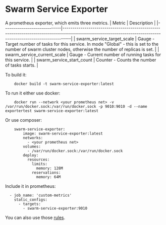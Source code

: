 # Swarm Service Exporter
A prometheus exporter, which emits three metrics.
| Metric                      | Description                                                                                                                                                    |
|-----------------------------|----------------------------------------------------------------------------------------------------------------------------------------------------------------|
| swarm_service_target_scale  | Gauge - Target number of tasks for this service. In mode "Global" - this is set to the number of swarm cluster nodes, otherwise the number of replicas is set. |
| swarm_service_current_scale | Gauge - Current number of running tasks for this service.                                                                                                      |
| swarm_service_start_count   | Counter - Counts the number of tasks starts.                                                                                                                   |

To build it:
```
    docker build -t swarm-service-exporter:latest
```

To run it either use docker:

```
    docker run --network <your prometheus net> -v /var/run/docker.sock:/var/run/docker.sock -p 9010:9010 -d --name exportertest swarm-service-exporter:latest 
```

Or use composer:

```
    swarm-service-exporter:
        image: swarm-service-exporter:latest
        networks:
          - <your prometheus net>
        volumes:
          - /var/run/docker.sock:/var/run/docker.sock
        deploy:
          resources:
            limits:
              memory: 128M
            reservations:
              memory: 64M
```

Include it in prometheus:

```
  - job_name: 'custom-metrics'
    static_configs:
      - targets: 
        - swarm-service-exporter:9010
```

You can also use those [rules](swarm-service-rules.yml).